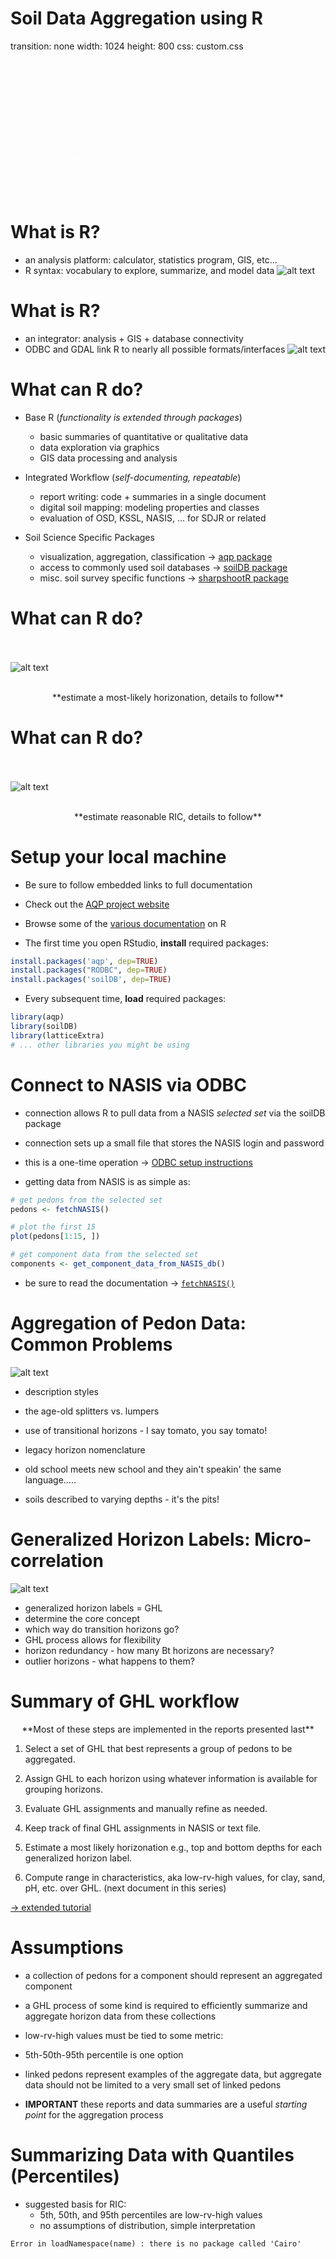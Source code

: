 <!-- 
ideas:
http://landeco2point0.wordpress.com/2013/11/07/r-studio-and-presentations-and-git-oh-my/
http://rstudio-pubs-static.s3.amazonaws.com/27777_55697c3a476640caa0ad2099fe914ae5.html
https://r-forge.r-project.org/scm/viewvc.php/*checkout*/docs/aqp/gen-hz-assignment.html?root=aqp
-->





Soil Data Aggregation using R
========================================================
transition: none
width: 1024
height: 800
css: custom.css

<br><br><br><br><br><br><br><br><br>
<span style="color: white; font-size:75%;">This document is based on:</span>
<ul style="color: white; font-size:75%;">
<li>`aqp` version 1.8</li>
<li>`soilDB` version 1.5-2</li>
<li>`sharpshootR` version NA</li>
</ul>

What is R?
================
- an analysis platform: calculator, statistics program, GIS, etc...
- R syntax: vocabulary to explore, summarize, and model data
![alt text](static-figures/rstudio.png)


What is R?
================
- an integrator: analysis + GIS + database connectivity
- ODBC and GDAL link R to nearly all possible formats/interfaces
![alt text](static-figures/triangle.png)


What can R do?
========================================================
- Base R (*functionality is extended through packages*)
  - basic summaries of quantitative or qualitative data
  - data exploration via graphics
  - GIS data processing and analysis

- Integrated Workflow (*self-documenting, repeatable*)
  - report writing: code + summaries in a single document
  - digital soil mapping: modeling properties and classes
  - evaluation of OSD, KSSL, NASIS, ... for SDJR or related

- Soil Science Specific Packages
  - visualization, aggregation, classification <span class="link-to-details">&#8594;&nbsp;[aqp package](http://aqp.r-forge.r-project.org/aqp-html-manual/index.html)</span>
  - access to commonly used soil databases <span class="link-to-details">&#8594;&nbsp;[soilDB package](http://aqp.r-forge.r-project.org/soilDB-html-manual/index.html)</span>
  - misc. soil survey specific functions <span class="link-to-details">&#8594;&nbsp;[sharpshootR package](http://aqp.r-forge.r-project.org/shapshootR-html-manual/index.html)</span>
 

What can R do?
========================================================

<br><br>
![alt text](static-figures/loafercreek-ml-hz.png)
<br><br>
<center>**estimate a most-likely horizonation, details to follow**</center>

What can R do?
========================================================

<br><br>
![alt text](static-figures/loafercreek-ric.png)
<br><br>
<center>**estimate reasonable RIC, details to follow**</center>

Setup your local machine
========================================================

- Be sure to follow embedded links to full documentation
- Check out the [AQP project website](http://aqp.r-forge.r-project.org/)
- Browse some of the [various documentation](http://cran.r-project.org/manuals.html) on R

- The first time you open RStudio, **install** required packages:

```r
install.packages('aqp', dep=TRUE) 
install.packages("RODBC", dep=TRUE)
install.packages('soilDB', dep=TRUE)
```

- Every subsequent time, **load** required packages:

```r
library(aqp)
library(soilDB)
library(latticeExtra)
# ... other libraries you might be using
```


Connect to NASIS via ODBC
========================================================

- connection allows R to pull data from a NASIS *selected set* via the soilDB package
- connection sets up a small file that stores the NASIS login and password
- this is a one-time operation <span class="link-to-details">&#8594;&nbsp;[ODBC setup instructions](https://r-forge.r-project.org/scm/viewvc.php/*checkout*/docs/soilDB/setup_local_nasis.html?root=aqp)</span>

- getting data from NASIS is as simple as:

```r
# get pedons from the selected set
pedons <- fetchNASIS()

# plot the first 15
plot(pedons[1:15, ])

# get component data from the selected set
components <- get_component_data_from_NASIS_db()
```
- be sure to read the documentation <span class="link-to-details">&#8594;&nbsp;[`fetchNASIS()`](https://r-forge.r-project.org/scm/viewvc.php/*checkout*/docs/soilDB/soilDB-Intro.html?root=aqp)</span>


Aggregation of Pedon Data: Common Problems
========================================================
![alt text](static-figures/genhz-sketch.png)

- description styles
 - the age-old splitters vs. lumpers
 - use of transitional horizons - I say tomato, you say tomato!
  
- legacy horizon nomenclature
 - old school meets new school and they ain't speakin' the same language.....

- soils described to varying depths - it's the pits!


Generalized Horizon Labels: Micro-correlation
========================================================
![alt text](static-figures/genhz-sketch.png)

- generalized horizon labels = GHL
- determine the core concept 
- which way do transition horizons go?
 - GHL process allows for flexibility
- horizon redundancy - how many Bt horizons are necessary?
- outlier horizons - what happens to them?


Summary of GHL workflow
========================================================

<center>**Most of these steps are implemented in the reports presented last**</center>

1. Select a set of GHL that best represents a group of pedons to be aggregated.

2. Assign GHL to each horizon using whatever information is available for grouping horizons.

3. Evaluate GHL assignments and manually refine as needed.

4. Keep track of final GHL assignments in NASIS or text file.

5. Estimate a most likely horizonation e.g., top and bottom depths for each generalized horizon label.

6. Compute range in characteristics, aka low-rv-high values, for clay, sand, pH, etc. over GHL. (next document in this series)

[&#8594;&nbsp;extended tutorial](https://r-forge.r-project.org/scm/viewvc.php/*checkout*/docs/aqp/gen-hz-assignment.html?root=aqp)



Assumptions
========================================================
- a collection of pedons for a component should represent an aggregated component
- a GHL process of some kind is required to efficiently summarize and aggregate horizon data from these collections
- low-rv-high values must be tied to some metric: 
 - 5th-50th-95th percentile is one option
- linked pedons represent examples of the aggregate data, but aggregate data should not be limited to a very small set of linked pedons

- **IMPORTANT** these reports and data summaries are a useful *starting point* for the aggregation process




Summarizing Data with Quantiles (Percentiles)
========================================================

- suggested basis for RIC: 
  - 5th, 50th, and 95th percentiles are low-rv-high values
  - no assumptions of distribution, simple interpretation






























```
Error in loadNamespace(name) : there is no package called 'Cairo'
```
